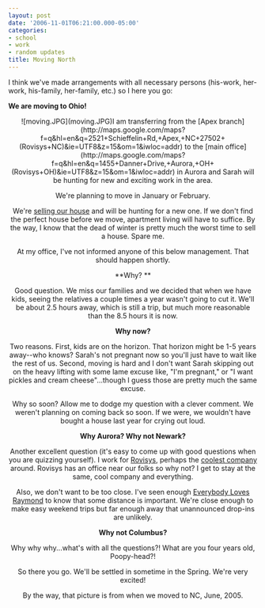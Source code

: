 ```yaml
---
layout: post
date: '2006-11-01T06:21:00.000-05:00'
categories:
- school
- work
- random updates
title: Moving North
---
```


I think we've made arrangements with all necessary persons (his-work, her-work, his-family, her-family, etc.) so I here you go:



**We are moving to Ohio!**

<div style="text-align: center;">![moving.JPG](moving.JPG)I am transferring from the [Apex branch](http://maps.google.com/maps?f=q&hl=en&q=2521+Schieffelin+Rd,+Apex,+NC+27502+(Rovisys+NC)&ie=UTF8&z=15&om=1&iwloc=addr) to the [main office](http://maps.google.com/maps?f=q&hl=en&q=1455+Danner+Drive,+Aurora,+OH+(Rovisys+OH)&ie=UTF8&z=15&om=1&iwloc=addr) in Aurora and Sarah will be hunting for new and exciting work in the area.

We're planning to move in January or February.

We're [selling our house](http://www.fsbo.com/list/90492) and will be hunting for a new one. If we don't find the perfect house before we move, apartment living will have to suffice. By the way, I know that the dead of winter is pretty much the worst time to sell a house. Spare me.

At my office, I've not informed anyone of this below management. That should happen shortly.

**Why? **

Good question. We miss our families and we decided that when we have kids, seeing the relatives a couple times a year wasn't going to cut it. We'll be about 2.5 hours away, which is still a trip, but much more reasonable than the 8.5 hours it is now.

**Why now?**

Two reasons. First, kids are on the horizon. That horizon might be 1-5 years away--who knows? Sarah's not pregnant now so you'll just have to wait like the rest of us. Second, moving is hard and I don't want Sarah skipping out on the heavy lifting with some lame excuse like, "I'm pregnant," or "I want pickles and cream cheese"...though I guess those are pretty much the same excuse.

Why so soon? Allow me to dodge my question with a clever comment. We weren't planning on coming back so soon. If we were, we wouldn't have bought a house last year for crying out loud.

**Why Aurora? Why not Newark?**

Another excellent question (it's easy to come up with good questions when you are quizzing yourself). I work for [Rovisys](http://www.rovisys.com/), perhaps the [coolest company](http://www.wassupy.com/20061029/work/my-job-rocks/) around. Rovisys has an office near our folks so why not? I get to stay at the same, cool company and everything.

Also, we don't want to be too close. I've seen enough [Everybody Loves Raymond](http://www.everybodylovesray.com/) to know that some distance is important. We're close enough to make easy weekend trips but far enough away that unannounced drop-ins are unlikely.

**Why not Columbus?**

Why why why...what's with all the questions?! What are you four years old, Poopy-head?!

So there you go. We'll be settled in sometime in the Spring. We're very excited!

By the way, that picture is from when we moved to NC, June, 2005.